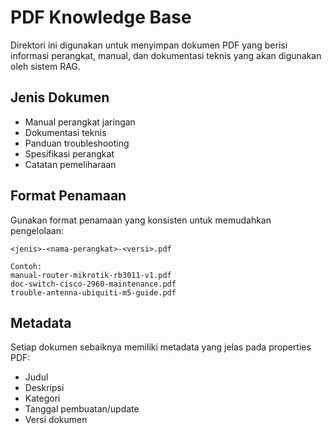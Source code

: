 # PDF Knowledge Base

Direktori ini digunakan untuk menyimpan dokumen PDF yang berisi informasi perangkat, manual, dan dokumentasi teknis yang akan digunakan oleh sistem RAG.

## Jenis Dokumen

- Manual perangkat jaringan
- Dokumentasi teknis
- Panduan troubleshooting
- Spesifikasi perangkat
- Catatan pemeliharaan

## Format Penamaan

Gunakan format penamaan yang konsisten untuk memudahkan pengelolaan:

```
<jenis>-<nama-perangkat>-<versi>.pdf

Contoh:
manual-router-mikrotik-rb3011-v1.pdf
doc-switch-cisco-2960-maintenance.pdf
trouble-antenna-ubiquiti-m5-guide.pdf
```

## Metadata

Setiap dokumen sebaiknya memiliki metadata yang jelas pada properties PDF:
- Judul
- Deskripsi
- Kategori
- Tanggal pembuatan/update
- Versi dokumen